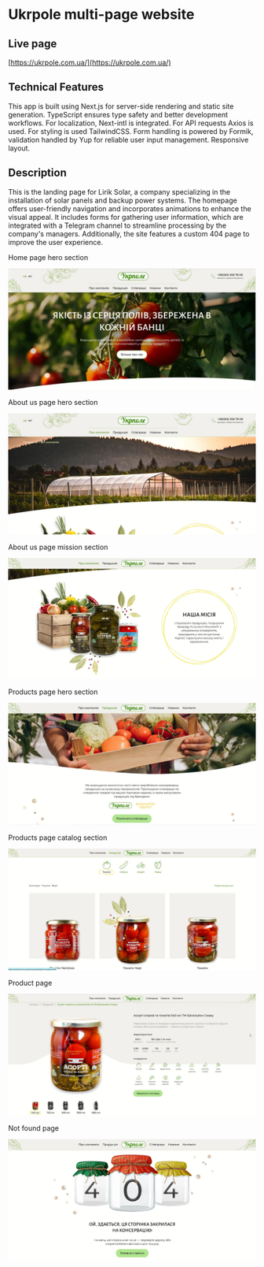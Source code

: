 # Ukrpole multi-page website

## Live page

[https://ukrpole.com.ua/](https://ukrpole.com.ua/)

## Technical Features

This app is built using Next.js for server-side rendering and static site generation. TypeScript ensures type safety and better development workflows. For localization, Next-intl is integrated. For API requests Axios is used. For styling is used TailwindCSS. Form handling is powered by Formik, validation handled by Yup for reliable user input management. Responsive layout.

## Description

This is the landing page for Lirik Solar, a company specializing in the installation of solar panels and backup power systems. The homepage offers user-friendly navigation and incorporates animations to enhance the visual appeal. It includes forms for gathering user information, which are integrated with a Telegram channel to streamline processing by the company's managers. Additionally, the site features a custom 404 page to improve the user experience.

Home page hero section

![Hero](/public/images/screenshots/home-page-hero-section.webp)

About us page hero section

![About](/public/images/screenshots/about-page-hero-section.webp)

About us page mission section

![Mission](/public/images/screenshots/about-page-mission-section.webp)

Products page hero section

![Products](/public/images/screenshots/products-page-hero-section.webp)

Products page catalog section

![Catalog](/public/images/screenshots/products-page-catalog-section.webp)

Product page

![Product](/public/images/screenshots/product-page-info-section.webp)

Not found page

![Not found page](/public/images/screenshots/not-found-page.webp)
